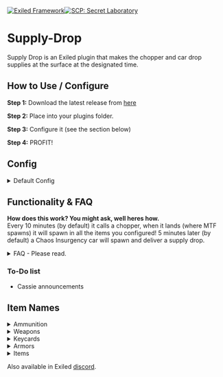 [![Exiled Framework](https://cdn.discordapp.com/attachments/880982483213111356/880982665178808410/developed-for-exiled-3.0.svg)](https://discord.gg/C4fMYF)[![SCP: Secret Laboratory](https://cdn.discordapp.com/attachments/880982483213111356/880984656705630238/for_-scp_-secret-laboratory.svg)](https://scpslgame.com/)

# Supply-Drop
Supply Drop is an Exiled plugin that makes the chopper and car drop supplies at the surface at the designated time.

## How to Use / Configure
**Step 1:** Download the latest release from [here](https://github.com/HeavyWolfPL/Supply-Drop/releases/latest)

**Step 2:** Place into your plugins folder.

**Step 3:** Configure it (see the section below)

**Step 4:** PROFIT!


## Config
<details>
<summary>Default Config</summary>

```yml
SD:
  # Please take time to read the Github Readme.
  is_enabled: true
  # Minimum players on the server to spawn the drops.
  min_players: 2
  # List of MTF Chopper Drop items
  mtf_items:
  - item: GunCOM18
    quantity: 1
    chance: 100
  - item: GunE11SR
    quantity: 1
    chance: 100
  - item: Ammo762x39
    quantity: 2
    chance: 100
  - item: Ammo9x19
    quantity: 2
    chance: 100
  - item: Medkit
    quantity: 2
    chance: 100
  - item: Medkit
    quantity: 2
    chance: 20
  - item: Adrenaline
    quantity: 1
    chance: 100
  - item: KeycardO5
    quantity: 1
    chance: 10
  # List of Chaos Car Drop items
  chaos_items:
  - item: GunLogicer
    quantity: 2
    chance: 100
  - item: Ammo762x39
    quantity: 5
    chance: 100
  - item: Medkit
    quantity: 2
    chance: 100
  - item: ArmorCombat
    quantity: 2
    chance: 20
  - item: Adrenaline
    quantity: 1
    chance: 100
  - item: KeycardO5
    quantity: 1
    chance: 10
  # Settings for MTF Chopper Drop
  chopper_time: 600
  chopper_broadcast: <size=35><i><color=#0080FF>MTF Chopper</color> <color=#5c5c5c>with a</color> <color=#7a7a7a>Supply Drop</color> <color=#5c5c5c>has arrived!</color></i></size>
  chopper_broadcast_time: 10
  # How many drops can the helicopter do per round? Set to -1 to disable limit.
  chopper_drops_limit: -1
  # Coordinates used for the items spawn. Set to 0's to use random spawn point.
  chopper_pos_ammo:
    x: 173
    y: 993
    z: -56
  chopper_pos_armors:
    x: 173
    y: 993
    z: -58
  chopper_pos_items:
    x: 173
    y: 993
    z: -60
  chopper_pos_weapons:
    x: 173
    y: 993
    z: -62
  # Settings for Chaos Car Drop
  car_time: 600
  # Time difference between the chopper and car. Chopper will always spawn first. Leave at 1 if you want to disable it.
  time_difference: 300
  car_broadcast: <size=35><i><color=#5c5c5c>A</color> <color=#28AD00>Chaos Insurgency Car</color> <color=#5c5c5c>with a</color> <color=#7a7a7a>Supply Drop</color> <color=#5c5c5c>has arrived!</color></i></size>
  car_broadcast_time: 10
  # How many drops can the car do per round? Set to -1 to disable limit.
  car_drops_limit: -1
  # Coordinates used for the items spawn. Set to 0's to use random spawn point.
  car_pos_ammo:
    x: 2
    y: 989
    z: -50
  car_pos_armors:
    x: 4.5
    y: 989
    z: -50
  car_pos_items:
    x: 7
    y: 989
    z: -50
  car_pos_weapons:
    x: 9.5
    y: 989
    z: -50
  # Don't use it unless you have issues with the plugin. When sending a log enable this please.
  debug: false
```
 
</details>

## Functionality & FAQ
**How does this work? You might ask, well heres how.**
<br>Every 10 minutes (by default) it calls a chopper, when it lands (where MTF spawns) it will spawn in all the items you configured! 5 minutes later (by default) a Chaos Insurgency car will spawn and deliver a supply drop.

<details>
<summary>FAQ - Please read.</summary>

#### How does the chance system work with quantity higher than 1?
> Chance is calculated for every item that will spawn, not item type. If you have 5 medkits with 20% chance, each one will have a 20% chance to spawn. Set the `debug` option to `true` to see how it works.

#### How to give 3 `X` with 100% chance and 2 `X` with 20% chance?
> Simple, just add two fields with the same item name, but different chance and quantity.

#### How to disable the broadcast(s)?
> Set `car/chopper_broadcast` to `Null`

#### How to disable one of the drops?
> For Chaos Insurgency set the `car_time` value to a very high one.
> <br>For MTF use the `chopper_time` value instead. 
> <br>Currently, you can't disable the chopper and leave the car enabled.
> <br>You can leave time_difference on normal values, that will allow the chopper to spawn more than once with car being disabled.

#### How to get rid of the time difference between chopper and car?
> Set the `time_difference` value to `1`. Not `-1`, not `0`, just `1`.

#### How to get coordinates for the spawn?
> Use RemoteAdmin coordinates. How? Just request player data, its in XYZ order.

#### Why such a complicated coordinates system?
> Well, I've heard complains that items fly away if you spawn a big pile of them so I wanted to change that, and this is the best system I believe. I made sure that default values will be the best so you don't have to mess with that.

</details>

### To-Do list
- Cassie announcements

## Item Names

<details>
<summary>Ammunition</summary>

| Name | Notes |
| --- | --- |
| Ammo12gauge | |
| Ammo44cal | |
| Ammo556x45 | Quantity is in packs, not bullets. |
| Ammo762x39 | |
| Ammo9x19 | |
 
</details>

<details>
<summary>Weapons</summary>

| Name | Notes |
| --- | --- |
| GunCOM18 | |
| GunE11SR | |
| GunCrossvec | |
| GunFSP9 | |
| GunLogicer | |
| GunRevolver | Weapons spawn without attachments |
| GunShotgun | |
| GunAK | |
| --- | |  
| MicroHID | |
| GrenadeFlash | |
| GrenadeHE | |

</details>

<details>
<summary>Keycards</summary>

| Name | Notes |
| --- | --- |
| KeycardO5 | |
| KeycardFacilityManager | |
| KeycardZoneManager | |
| KeycardResearchCoordinator | |
| KeycardContainmentEngineer | |
| KeycardScientist | |
| KeycardJanitor | |
| KeycardNTFCommander | |
| KeycardNTFLieutenant | |
| KeycardNTFOfficer | |
| KeycardGuard | |
| KeycardChaosInsurgency | |
 
</details>

<details>
<summary>Armors</summary>

| Name | Notes |
| --- | --- |
| ArmorCombat | |
| ArmorHeavy | |
| ArmorLight | |
 
</details>

<details>
<summary>Items</summary>

| Name | Notes |
| --- | --- |
| Radio | |
| --- | | 
| Medkit | |
| Adrenaline | |
| Painkillers | |
| --- | | 
| SCP018 | |
| SCP207 | |
| SCP268 | |
| SCP500 | |

</details>

Also available in Exiled [discord](https://discord.gg/C4fMYF 'Click me!').
